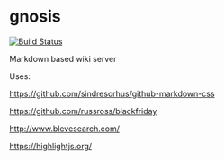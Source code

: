 # gnosis

[![Build Status](https://travis-ci.org/JackKnifed/gnosis.svg)](https://travis-ci.org/JackKnifed/gnosis)

Markdown based wiki server

Uses:

https://github.com/sindresorhus/github-markdown-css

https://github.com/russross/blackfriday

http://www.blevesearch.com/

https://highlightjs.org/
